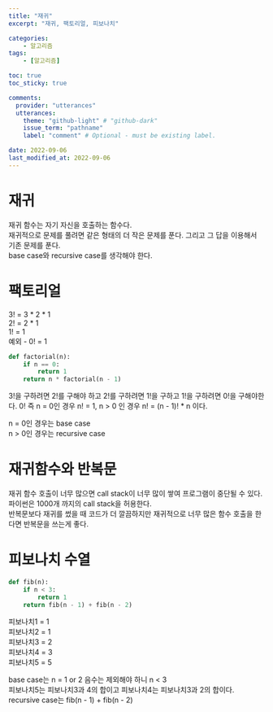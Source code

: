 ```yaml
---
title: "재귀"
excerpt: "재귀, 팩토리얼, 피보나치"

categories:
    - 알고리즘
tags:
    - [알고리즘]

toc: true
toc_sticky: true

comments:
  provider: "utterances"
  utterances:
    theme: "github-light" # "github-dark"
    issue_term: "pathname"
    label: "comment" # Optional - must be existing label.

date: 2022-09-06
last_modified_at: 2022-09-06
---
```

# 재귀
재귀 함수는 자기 자신을 호출하는 함수다.  
재귀적으로 문제를 풀려면 같은 형태의 더 작은 문제를 푼다. 그리고 그 답을 이용해서 기존 문제를 푼다.  
base case와 recursive case를 생각해야 한다.  
# 팩토리얼
3! = 3 * 2 * 1  
2! = 2 * 1  
1! = 1  
예외 - 0! = 1  

```python
def factorial(n):
    if n == 0:
        return 1
    return n * factorial(n - 1)
```

3!을 구하려면 2!를 구해야 하고 2!를 구하려면 1!을 구하고 1!을 구하려면 0!을 구해야한다. 0! 즉 n = 0인 경우 n! = 1, n > 0 인 경우 n! = (n - 1)! * n 이다.  

n = 0인 경우는 base case  
n > 0인 경우는 recursive case  

# 재귀함수와 반복문
재귀 함수 호출이 너무 많으면 call stack이 너무 많이 쌓여 프로그램이 중단될 수 있다.  
파이썬은 1000개 까지의 call stack을 허용한다.  
반복문보다 재귀를 썼을 때 코드가 더 깔끔하지만 재귀적으로 너무 많은 함수 호출을 한다면 반복문을 쓰는게 좋다.  

# 피보나치 수열
```python
def fib(n):
    if n < 3:
        return 1
    return fib(n - 1) + fib(n - 2)
```
피보나치1 = 1  
피보나치2 = 1  
피보나치3 = 2  
피보나치4 = 3  
피보나치5 = 5  

base case는 n = 1 or 2 음수는 제외해야 하니 n < 3  
피보나치5는 피보나치3과 4의 합이고 피보나치4는 피보나치3과 2의 합이다.  
recursive case는 fib(n - 1) + fib(n - 2)  


